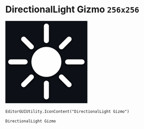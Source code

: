 # DirectionalLight Gizmo `256x256`
<img src="/img/DirectionalLight%20Gizmo.png" width=256 height=256>

``` CSharp
EditorGUIUtility.IconContent("DirectionalLight Gizmo")
```
```
DirectionalLight Gizmo
```
